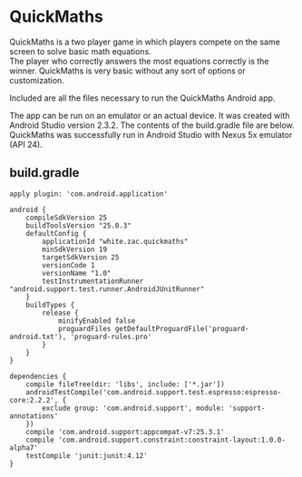# QuickMaths

QuickMaths is a two player game in which players compete on the same screen to solve basic math equations.  
The player who correctly answers the most equations correctly is the winner.  QuickMaths is very basic without
any sort of options or customization. 

Included are all the files necessary to run the QuickMaths Android app.

The app can be run on an emulator or an actual device.  It was created with Android Studio version 2.3.2. The contents
of the build.gradle file are below.  QuickMaths was successfully run in Android Studio with Nexus 5x emulator (API 24).

## build.gradle
```
apply plugin: 'com.android.application'

android {
    compileSdkVersion 25
    buildToolsVersion "25.0.3"
    defaultConfig {
        applicationId "white.zac.quickmaths"
        minSdkVersion 19
        targetSdkVersion 25
        versionCode 1
        versionName "1.0"
        testInstrumentationRunner "android.support.test.runner.AndroidJUnitRunner"
    }
    buildTypes {
        release {
            minifyEnabled false
            proguardFiles getDefaultProguardFile('proguard-android.txt'), 'proguard-rules.pro'
        }
    }
}

dependencies {
    compile fileTree(dir: 'libs', include: ['*.jar'])
    androidTestCompile('com.android.support.test.espresso:espresso-core:2.2.2', {
        exclude group: 'com.android.support', module: 'support-annotations'
    })
    compile 'com.android.support:appcompat-v7:25.3.1'
    compile 'com.android.support.constraint:constraint-layout:1.0.0-alpha7'
    testCompile 'junit:junit:4.12'
}
```
